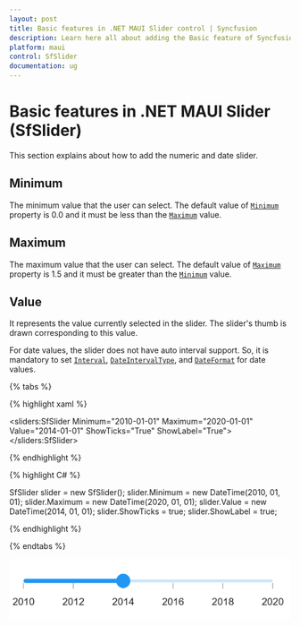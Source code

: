 ```yaml
---
layout: post
title: Basic features in .NET MAUI Slider control | Syncfusion
description: Learn here all about adding the Basic feature of Syncfusion .NET MAUI Slider (SfSlider) control and more.
platform: maui
control: SfSlider
documentation: ug
---
```


# Basic features  in .NET MAUI Slider (SfSlider)

This section explains about how to add the numeric and date slider.

## Minimum

The minimum value that the user can select. The default value of [`Minimum`](https://help.syncfusion.com/cr/maui/Syncfusion.Maui.Sliders.SliderBase.html#Syncfusion_Maui_Sliders_SliderBase_Minimum) property is 0.0 and it must be less than the [`Maximum`](https://help.syncfusion.com/cr/maui/Syncfusion.Maui.Sliders.SliderBase.html#Syncfusion_Maui_Sliders_SliderBase_Maximum) value.

## Maximum

The maximum value that the user can select. The default value of [`Maximum`](https://help.syncfusion.com/cr/maui/Syncfusion.Maui.Sliders.SliderBase.html#Syncfusion_Maui_Sliders_SliderBase_Maximum) property is 1.5 and it must be greater than the [`Minimum`](https://help.syncfusion.com/cr/maui/Syncfusion.Maui.Sliders.SliderBase.html#Syncfusion_Maui_Sliders_SliderBase_Minimum) value.

## Value

It represents the value currently selected in the slider. The slider's thumb is drawn corresponding to this value.

For date values, the slider does not have auto interval support. So, it is mandatory to set [`Interval`](https://help.syncfusion.com/cr/maui/Syncfusion.Maui.Sliders.SliderBase.html?tabs=tabid-1#Syncfusion_Maui_Sliders_SliderBase_Interval), [`DateIntervalType`](https://help.syncfusion.com/cr/maui/Syncfusion.Maui.Sliders.SliderBase.html#Syncfusion_Maui_Sliders_SliderBase_DateIntervalType), and [`DateFormat`](https://help.syncfusion.com/cr/maui/Syncfusion.Maui.Sliders.SliderBase.html#Syncfusion_Maui_Sliders_SliderBase_DateFormat) for date values.

{% tabs %}

{% highlight xaml %}

<sliders:SfSlider Minimum="2010-01-01" 
                  Maximum="2020-01-01" 
	          Value="2014-01-01"
	          ShowTicks="True"
	          ShowLabel="True">
</sliders:SfSlider>

{% endhighlight %}

{% highlight C# %}

SfSlider slider = new SfSlider();
slider.Minimum = new DateTime(2010, 01, 01);
slider.Maximum = new DateTime(2020, 01, 01);
slider.Value = new DateTime(2014, 01, 01);
slider.ShowTicks = true;
slider.ShowLabel = true;

{% endhighlight %}

{% endtabs %}

![Slider date label](images/basic-features/date-labels.png)

